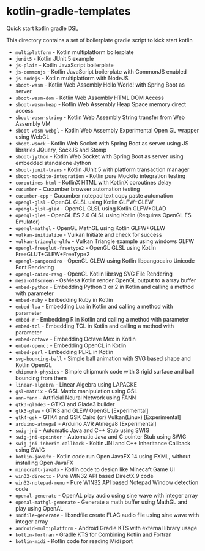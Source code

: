 # kotlin-gradle-templates
Quick start kotlin gradle DSL

This directory contains a set of boilerplate gradle script to kick start kotlin

  * `multiplatform` - Kotlin multiplatform boilerplate
  * `junit5` - Kotlin JUnit 5 example
  * `js-plain` - Kotlin JavaScript boilerplate
  * `js-commonjs` - Kotlin JavaScript boilerplate with CommonJS enabled
  * `js-nodejs` - Kotlin multiplatform with NodeJS
  * `sboot-wasm` - Kotlin Web Assembly Hello World! with Spring Boot as server
  * `sboot-wasm-dom` - Kotlin Web Assembly HTML DOM Access
  * `sboot-wasm-heap` - Kotlin Web Assembly Heap Space memory direct access
  * `sboot-wasm-string` - Kotlin Web Assembly String transfer from Web Assembly VM
  * `sboot-wasm-webgl` - Kotlin Web Assembly Experimental Open GL wrapper using WebGL
  * `sboot-wsock` - Kotlin Web Socket with Spring Boot as server using JS libraries JQuery, SockJS and Stomp 
  * `sboot-jython` - Kotlin Web Socket with Spring Boot as server using embedded standalone Jython
  * `sboot-junit-trans` - Kotlin JUnit 5 with platform transaction manager
  * `sboot-mockito-integration` - Kotlin pure Mockito integration testing
  * `coroutines-html` - KotlinX HTML with KotlinX coroutines delay
  * `cucumber` - Cucumber browser automation testing
  * `cucumber-cpp` - Cucumber notepad text copy paste automation
  * `opengl-glsl` - OpenGL GLSL using Kotlin GLFW+GLEW
  * `opengl-glsl-glad` - OpenGL GLSL using Kotlin GLFW+GLAD
  * `opengl-gles` - OpenGL ES 2.0 GLSL using Kotlin (Requires OpenGL ES Emulator)
  * `opengl-mathgl` - OpenGL MathGL using Kotlin GLFW+GLEW
  * `vulkan-initialize` - Vulkan Initiate and check for success
  * `vulkan-triangle-glfw` - Vulkan Triangle example using windows GLFW
  * `opengl-freeglut-freetype2` - OpenGL GLSL using Kotlin FreeGLUT+GLEW+FreeType2
  * `opengl-pangocairo` - OpenGL GLEW using Kotlin libpangocairo Unicode Font Rendering
  * `opengl-cairo-rsvg` - OpenGL Kotlin librsvg SVG File Rendering
  * `mesa-offscreen` - OsMesa Kotlin render OpenGL output to a array buffer
  * `embed-python` - Embedding Python 3 or 2 in Kotlin and calling a method with parameter
  * `embed-ruby` - Embedding Ruby in Kotlin
  * `embed-lua` - Embedding Lua in Kotlin and calling a method with parameter
  * `embed-r` - Embedding R in Kotlin and calling a method with parameter
  * `embed-tcl` - Embedding TCL in Kotlin and calling a method with parameter
  * `embed-octave` - Embedding Octave Mex in Kotlin
  * `embed-opencl` - Embedding OpenCL in Kotlin
  * `embed-perl` - Embedding PERL in Kotlin
  * `svg-bouncing-ball` - Simple ball animation with SVG based shape and Kotlin OpenGL
  * `chipmunk-physics` - Simple chipmunk code with 3 rigid surface and ball bouncing from them
  * `linear-algebra` - Linear Algebra using LAPACKE
  * `gsl-matrix` - GSL Matrix manipulation using GSL
  * `ann-fann` - Artificial Neural Network using FANN
  * `gtk3-glade3` - GTK3 and Glade3 builder
  * `gtk3-glew` - GTK3 and GLEW OpenGL [Experimental]
  * `gtk4-gsk` - GTK4 and GSK Cairo (or) Vulkan(Linux) [Experimental]
  * `arduino-atmega8` - Arduino AVR Atmega8 [Experimental]
  * `swig-jni` - Automatic Java and C++ Stub using SWIG
  * `swig-jni-cpointer` - Automatic Java and C pointer Stub using SWIG
  * `swig-jni-inherit-callback` - Koltin JNI and C++ Inheritance Callback using SWIG
  * `kotlin-javafx` - Kotlin code run Open JavaFX 14 using FXML, without installing Open JavaFX
  * `minecraft-javafx` -  Kotlin code to design like Minecaft Game UI
  * `win32-directx` - Pure WIN32 API based DirectX 9 code
  * `win32-notepad-menu` - Pure WIN32 API based Notepad Window detection code
  * `openal-generate` - OpenAL play audio using sine wave with integer array
  * `openal-mathgl-generate` - Generate a math buffer using MathGL and play using OpenAL
  * `sndfile-generate` - libsndfile create FLAC audio file using sine wave with integer array
  * `android-multiplatform` - Android Gradle KTS with external library usage
  * `kotlin-fortran` - Gradle KTS for Combining Kotlin and Fortran
  * `kotlin-midi` - Kotlin code for reading Midi port
